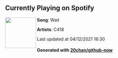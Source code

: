 ## Currently Playing on Spotify

[<img align="left" width="100" src="https://i.scdn.co/image/ab67616d00001e024cf0b29eb06a92aa96acae64">](https://open.spotify.com/album/7CYDRyFCKtAYJBSpfovLyX)

**Song**: Wait

**Artists**: C418

Last updated at 04/12/2021 16:30

#### Generated with [20chan/github-now](https://github.com/20chan/github-now)